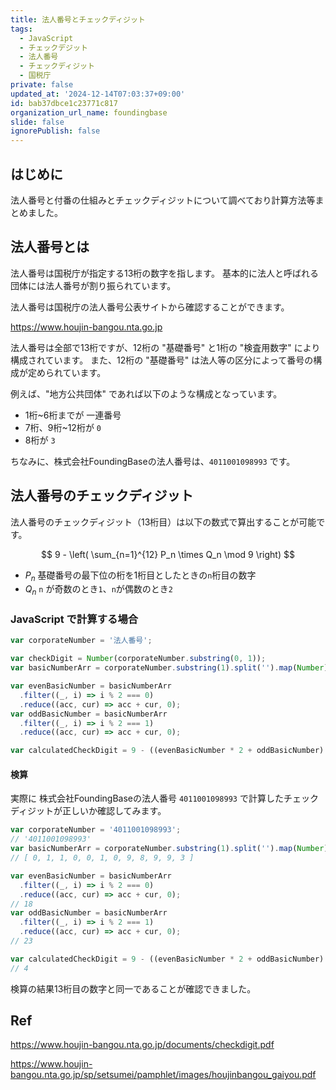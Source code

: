 ```yaml
---
title: 法人番号とチェックディジット
tags:
  - JavaScript
  - チェックデジット
  - 法人番号
  - チェックディジット
  - 国税庁
private: false
updated_at: '2024-12-14T07:03:37+09:00'
id: bab37dbce1c23771c817
organization_url_name: foundingbase
slide: false
ignorePublish: false
---
```


## はじめに

法人番号と付番の仕組みとチェックディジットについて調べており計算方法等まとめました。

## 法人番号とは

法人番号は国税庁が指定する13桁の数字を指します。
基本的に法人と呼ばれる団体には法人番号が割り振られています。

法人番号は国税庁の法人番号公表サイトから確認することができます。

https://www.houjin-bangou.nta.go.jp

法人番号は全部で13桁ですが、12桁の "基礎番号" と1桁の "検査用数字" により構成されています。
また、12桁の "基礎番号" は法人等の区分によって番号の構成が定められています。

例えば、"地方公共団体" であれば以下のような構成となっています。

- 1桁~6桁までが 一連番号
- 7桁、9桁~12桁が `0`
- 8桁が `3`

ちなみに、株式会社FoundingBaseの法人番号は、`4011001098993` です。

## 法人番号のチェックディジット

法人番号のチェックディジット（13桁目）は以下の数式で算出することが可能です。

$$
9 - \left( \sum_{n=1}^{12} P_n \times Q_n \mod 9 \right)
$$

- $P_n$ 基礎番号の最下位の桁を1桁目としたときの`n`桁目の数字
- $Q_n$ `n` が奇数のとき`1`、`n`が偶数のとき`2`

### JavaScript で計算する場合

```js
var corporateNumber = '法人番号';

var checkDigit = Number(corporateNumber.substring(0, 1));
var basicNumberArr = corporateNumber.substring(1).split('').map(Number);

var evenBasicNumber = basicNumberArr
  .filter((_, i) => i % 2 === 0)
  .reduce((acc, cur) => acc + cur, 0);
var oddBasicNumber = basicNumberArr
  .filter((_, i) => i % 2 === 1)
  .reduce((acc, cur) => acc + cur, 0);

var calculatedCheckDigit = 9 - ((evenBasicNumber * 2 + oddBasicNumber) % 9);
```

#### 検算

実際に 株式会社FoundingBaseの法人番号 `4011001098993` で計算したチェックディジットが正しいか確認してみます。

```js
var corporateNumber = '4011001098993';
// '4011001098993'
var basicNumberArr = corporateNumber.substring(1).split('').map(Number);
// [ 0, 1, 1, 0, 0, 1, 0, 9, 8, 9, 9, 3 ]

var evenBasicNumber = basicNumberArr
  .filter((_, i) => i % 2 === 0)
  .reduce((acc, cur) => acc + cur, 0);
// 18
var oddBasicNumber = basicNumberArr
  .filter((_, i) => i % 2 === 1)
  .reduce((acc, cur) => acc + cur, 0);
// 23

var calculatedCheckDigit = 9 - ((evenBasicNumber * 2 + oddBasicNumber) % 9);
// 4
```

検算の結果13桁目の数字と同一であることが確認できました。

## Ref

https://www.houjin-bangou.nta.go.jp/documents/checkdigit.pdf

https://www.houjin-bangou.nta.go.jp/sp/setsumei/pamphlet/images/houjinbangou_gaiyou.pdf
